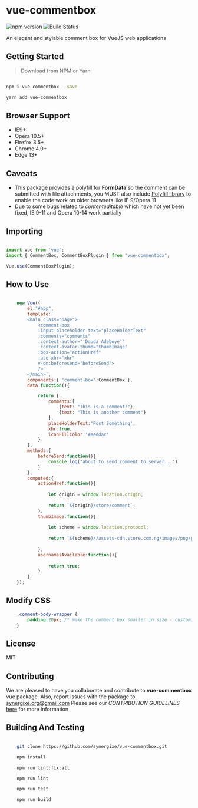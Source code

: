 # vue-commentbox

[![npm version](https://badge.fury.io/js/vue-commentbox.svg)](https://badge.fury.io/js/vue-commentbox)  [![Build Status](https://travis-ci.org/synergixe/vue-commentbox.svg?branch=master)](https://travis-ci.org/synergixe/vue-commentbox)

An elegant and stylable comment box for VueJS web applications

## Getting Started

> Download from NPM or Yarn

```bash

npm i vue-commentbox --save

yarn add vue-commentbox

```

## Browser Support

- IE9+
- Opera 10.5+
- Firefox 3.5+
- Chrome 4.0+
- Edge 13+

## Caveats

- This package provides a polyfill for **FormData** so the comment can be submitted with file attachments, you MUST also include [Polyfill library](https://polyfill.io) to enable the code work on older browsers like IE 9/Opera 11
- Due to some bugs related to _contenteditable_ which have not yet been fixed, IE 9-11 and Opera 10-14 work partially 

## Importing

```js

import Vue from 'vue';
import { CommentBox, CommentBoxPlugin } from "vue-commentbox";

Vue.use(CommentBoxPlugin);

```

## How to Use

```js

	new Vue({
		el:"#app",
		template:`
		<main class="page">
			<comment-box 
			:input-placeholder-text="placeHolderText"
			:comments="comments"
			:context-author="'Dauda Adeboye'"
			:context-avatar-thumb="thumbImage"
			:box-action="actionHref"
			:use-xhr="xhr" 
			v-on:beforesend="beforeSend">
			/>
		</main>`,
		components:{ 'comment-box':CommentBox },
		data:function(){

			return {
				comments:[
					{text: "This is a comment!"}, 
					{text: "This is another comment"}
				],
				placeHolderText:'Post Something',
				xhr:true,
				iconFillColor:'#eeddac'
			}
		},
		methods:{
			beforeSend:function(){
				console.log("about to send comment to server...")
			}
		},
		computed:{
			actionHref:function(){
			
				let origin = window.location.origin;
			
				return `${origin}/store/comment`;
			},
			thumbImage:function(){
			
				let scheme = window.location.protocol;
				
				return `${scheme}//assets-cdn.store.com.ng/images/png/passport.jpg`
			
			},
			usernamesAvailable:function(){
			
				return true;
			}
		}
	});

```

## Modify CSS

```css
	.comment-body-wrapper {
		padding:20px; /* make the comment box smaller in size - customization */
	}
```

## License

MIT

## Contributing

We are pleased to have you collaborate and contribute to **vue-commentbox** vue package. Also, report issues with the package to [synergixe.org@gmail.com](mailto:synergixe.org@gmail.com)  Please see our _CONTRIBUTION GUIDELINES_ [here](https://github.com/synergixe/vue-commentbox/blob/master/CONTRIBUTING.md) for more information

## Building And Testing

```bash

	git clone https://github.com/synergixe/vue-commentbox.git

	npm install

	npm run lint:fix:all

	npm run lint

	npm run test

	npm run build

```